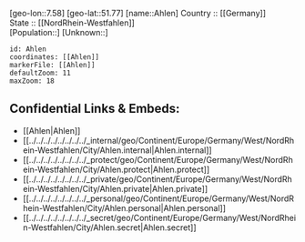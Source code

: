 ﻿---
location: [51.77,7.58] 
mapzoom: [7,12] 
mapmarker: city 
type: City
tags:
- geo/City


SpocWebEntityId: 28687
isDeleted: false
confidential: public

---
[geo-lon::7.58] 
[geo-lat::51.77] 
[name::Ahlen] 
Country :: [[Germany]]  
State :: [[NordRhein-Westfahlen]]  
[Population::] 
[Unknown::] 


```leaflet
id: Ahlen
coordinates: [[Ahlen]] 
markerFile: [[Ahlen]] 
defaultZoom: 11 
maxZoom: 18
```


## Confidential Links & Embeds: 
- [[Ahlen|Ahlen]]  
- [[../../../../../../../../_internal/geo/Continent/Europe/Germany/West/NordRhein-Westfahlen/City/Ahlen.internal|Ahlen.internal]] 
- [[../../../../../../../../_protect/geo/Continent/Europe/Germany/West/NordRhein-Westfahlen/City/Ahlen.protect|Ahlen.protect]] 
- [[../../../../../../../../_private/geo/Continent/Europe/Germany/West/NordRhein-Westfahlen/City/Ahlen.private|Ahlen.private]] 
- [[../../../../../../../../_personal/geo/Continent/Europe/Germany/West/NordRhein-Westfahlen/City/Ahlen.personal|Ahlen.personal]] 
- [[../../../../../../../../_secret/geo/Continent/Europe/Germany/West/NordRhein-Westfahlen/City/Ahlen.secret|Ahlen.secret]] 
